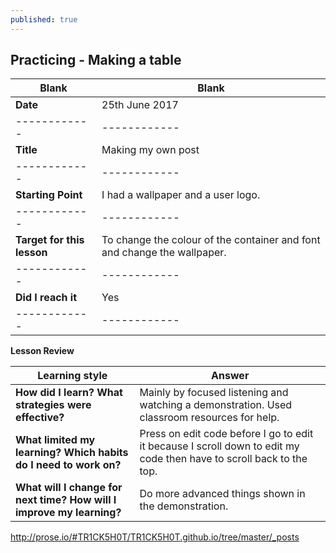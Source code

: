```yaml
---
published: true
---
```

## Practicing  - Making a table

|     Blank            |  Blank       |
|    ------------      | ------------ |
|     **Date**         |  25th June 2017 |
|    ------------      | ------------ |
|     **Title**        |  Making my own post |
|    ------------      | ------------ |
|   **Starting Point**  |I had a wallpaper and a user logo.| 
|    ------------      | ------------ |
|   **Target for this lesson** | To change the colour of the container and font and change the wallpaper.|
|    ------------      | ------------ |
|   **Did I reach it** |     Yes      |
|    ------------      | ------------ |

**Lesson Review**

|   Learning style   |   Answer   |
|   ------------     |   ------------   |
|   **How did I learn? What strategies were effective?**   |  Mainly by focused listening and watching a demonstration. Used classroom resources for help.|
|   **What limited my learning? Which habits do I need to work on?**  |   Press on edit code before I go to edit it because I scroll down to edit my code then have to scroll back to the top.|
|   **What will I change for next time? How will I improve my learning?**  |  Do more advanced things shown in the demonstration.  |

http://prose.io/#TR1CK5H0T/TR1CK5H0T.github.io/tree/master/_posts
